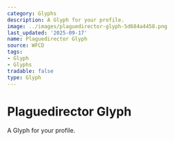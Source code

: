 ```yaml
---
category: Glyphs
description: A Glyph for your profile.
image: ../images/plaguedirector-glyph-5d684a4458.png
last_updated: '2025-09-17'
name: Plaguedirector Glyph
source: WFCD
tags:
- Glyph
- Glyphs
tradable: false
type: Glyph
---
```


# Plaguedirector Glyph

A Glyph for your profile.

